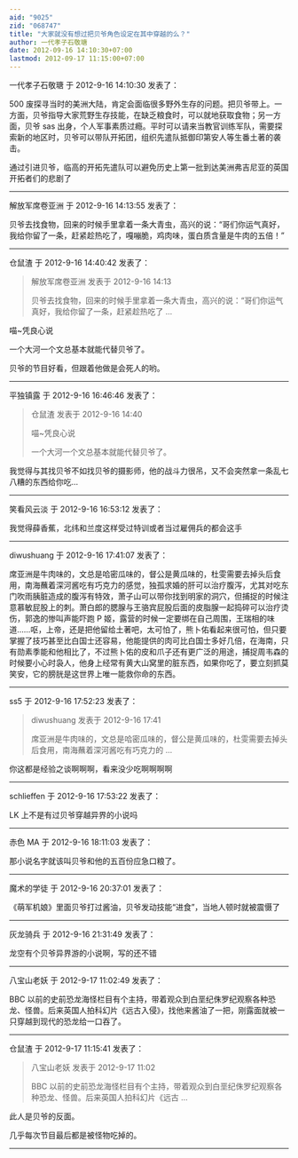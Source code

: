 ```yaml
---
aid: "9025"
zid: "068747"
title: "大家就没有想过把贝爷角色设定在其中穿越的么？"
author: 一代孝子石敬瑭
date: 2012-09-16 14:10:30+07:00
lastmod: 2012-09-17 11:15:00+07:00
---
```


一代孝子石敬瑭 于 2012-9-16 14:10:30 发表了：

500 废探寻当时的美洲大陆，肯定会面临很多野外生存的问题。把贝爷带上。一方面，贝爷指导大家荒野生存技能，在缺乏粮食时，可以就地获取食物；另一方面，贝爷 sas 出身，个人军事素质过瘾。平时可以请来当教官训练军队，需要探索新的地区时，贝爷可以带队开拓团，组织先遣队抵御印第安人等生番土著的袭击。

通过引进贝爷，临高的开拓先遣队可以避免历史上第一批到达美洲弗吉尼亚的英国开拓者们的悲剧了

---

解放军席卷亚洲 于 2012-9-16 14:13:55 发表了：

贝爷去找食物，回来的时候手里拿着一条大青虫，高兴的说：“哥们你运气真好，我给你留了一条，赶紧趁热吃了，嘎嘣脆，鸡肉味，蛋白质含量是牛肉的五倍！”

---

仓鼠渣 于 2012-9-16 14:40:42 发表了：

> 解放军席卷亚洲 发表于 2012-9-16 14:13
>
> 贝爷去找食物，回来的时候手里拿着一条大青虫，高兴的说：“哥们你运气真好，我给你留了一条，赶紧趁热吃了 ...

喵~凭良心说

一个大河一个文总基本就能代替贝爷了。

贝爷的节目好看，但跟着他做是会死人的哟。

---

平独镇露 于 2012-9-16 16:46:46 发表了：

> 仓鼠渣 发表于 2012-9-16 14:40
>
> 喵~凭良心说
>
> 一个大河一个文总基本就能代替贝爷了。

我觉得与其找贝爷不如找贝爷的摄影师，他的战斗力很吊，又不会突然拿一条乱七八糟的东西给你吃...

---

笑看风云淡 于 2012-9-16 16:53:12 发表了：

我觉得薛香蕉，北纬和兰度这样受过特训或者当过雇佣兵的都会这手

---

diwushuang 于 2012-9-16 17:41:07 发表了：

席亚洲是牛肉味的，文总是哈密瓜味的，督公是黄瓜味的，杜雯需要去掉头后食用，南海蘸着深河酱吃有巧克力的感觉，独孤求婚的肝可以治疗腹泻，尤其对吃东门吹雨胰脏造成的腹泻有特效，萧子山可以带你找到明家的洞穴，但捕捉的时候注意慕敏屁股上的刺。萧白郎的腮腺与王骆宾屁股后面的皮脂腺一起捣碎可以治疗烫伤，郭逸的惨叫声能吓跑 P 姬，露营的时候一定要绑在自己周围，王瑞相的味道……呕，上帝，还是把他留给土著吧，太可怕了，熊卜佑看起来很可怕，但只要掌握了技巧甚至比白国士还容易，他能提供的肉可比白国士多好几倍，在海南，只有勋素季能和他相比了，不过熊卜佑的皮和爪子还有更广泛的用途，捕捉周韦森的时候要小心时袅人，他身上经常有黄大山窝里的脏东西，如果你吃了，要立刻抓莫笑安，它的膀胱是这世界上唯一能救你命的东西。

---

ss5 于 2012-9-16 17:52:23 发表了：

> diwushuang 发表于 2012-9-16 17:41
>
> 席亚洲是牛肉味的，文总是哈密瓜味的，督公是黄瓜味的，杜雯需要去掉头后食用，南海蘸着深河酱吃有巧克力的 ...

你这都是经验之谈啊啊啊，看来没少吃啊啊啊啊

---

schlieffen 于 2012-9-16 17:53:22 发表了：

LK 上不是有过贝爷穿越异界的小说吗

---

赤色 MA 于 2012-9-16 18:11:03 发表了：

那小说名字就该叫贝爷和他的五百份应急口粮了。

---

魔术的学徒 于 2012-9-16 20:37:01 发表了：

《萌军机娘》里面贝爷打过酱油，贝爷发动技能“进食”，当地人顿时就被震慑了

---

灰龙骑兵 于 2012-9-16 21:31:49 发表了：

龙空有个贝爷异界游的小说啊，写的还不错

---

八宝山老妖 于 2012-9-17 11:02:49 发表了：

BBC 以前的史前恐龙海怪栏目有个主持，带着观众到白垩纪侏罗纪观察各种恐龙、怪兽。后来英国人拍科幻片《远古入侵》，找他来酱油了一把，刚露面就被一只穿越到现代的恐龙给一口吞了。

---

仓鼠渣 于 2012-9-17 11:15:41 发表了：

> 八宝山老妖 发表于 2012-9-17 11:02
>
> BBC 以前的史前恐龙海怪栏目有个主持，带着观众到白垩纪侏罗纪观察各种恐龙、怪兽。后来英国人拍科幻片《远古 ...

此人是贝爷的反面。

几乎每次节目最后都是被怪物吃掉的。

---
